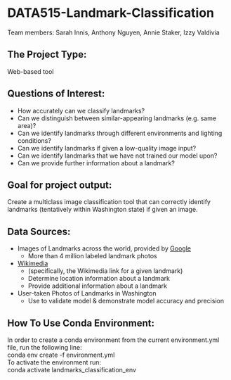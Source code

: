 # DATA515-Landmark-Classification
Team members: Sarah Innis, Anthony Nguyen, Annie Staker,  Izzy Valdivia

## The Project Type:
Web-based tool

## Questions of Interest: 
* How accurately can we classify landmarks?
* Can we distinguish between similar-appearing landmarks (e.g. same area)?
* Can we identify landmarks through different environments and lighting conditions?
* Can we identify landmarks if given a low-quality image input?
* Can we identify landmarks that we have not trained our model upon?
* Can we provide further information about a landmark?

## Goal for project output: 
Create a multiclass image classification tool that can correctly identify landmarks (tentatively within Washington state) if given an image. 

## Data Sources: 
* Images of Landmarks across the world, provided by [Google](https://github.com/cvdfoundation/google-landmark?tab=readme-ov-file)
  * More than 4 million labeled landmark photos
* [Wikimedia](https://www.wikimedia.org/) 
  * (specifically, the Wikimedia link for a given landmark)
  * Determine location information about a landmark
  * Provide additional information about a landmark
* User-taken Photos of Landmarks in Washington
  * Use to validate model & demonstrate model accuracy and precision


## How To Use Conda Environment: 
In order to create a conda environment from the current environment.yml file, run the following line:\
conda env create -f environment.yml\
To activate the environment run:\
conda activate landmarks_classification_env
